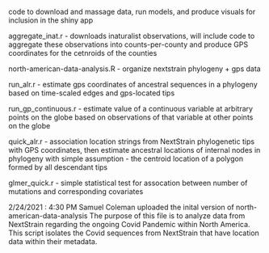 code to download and massage data, run models, and produce visuals for inclusion in the shiny app

aggregate_inat.r - downloads inaturalist observations, will include code to aggregate these observations into counts-per-county and produce GPS coordinates for the cetnroids of the counties

north-american-data-analysis.R - organize nextstrain phylogeny + gps data

run_alr.r - estimate gps coordinates of ancestral sequences in a phylogeny based on time-scaled edges and gps-located tips

run_gp_continuous.r - estimate value of a continuous variable at arbitrary points on the globe based on observations of that variable at other points on the globe

quick_alr.r - association location strings from NextStrain phylogenetic tips with GPS coordinates, then estimate ancestral locations of internal nodes in phylogeny with simple assumption - the centroid location of a polygon formed by all descendant tips

glmer_quick.r - simple statistical test for assocation between number of mutations and corresponding covariates

2/24/2021 : 4:30 PM
                                    Samuel Coleman uploaded the inital version of north-american-data-analysis
    The purpose of this file is to analyze data from NextStrain regarding the ongoing Covid Pandemic within North America. This script isolates the Covid sequences from NextStrain that have location data within their metadata.
    
